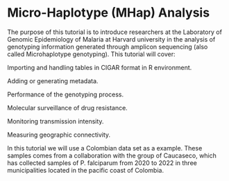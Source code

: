# Micro-Haplotype (MHap) Analysis
The purpose of this tutorial is to introduce researchers at the Laboratory of Genomic Epidemiology of Malaria at Harvard university in the analysis of genotyping information generated through amplicon sequencing (also called Microhaplotype genotyping). This tutorial will cover:

Importing and handling tables in CIGAR format in R environment.

Adding or generating metadata.

Performance of the genotyping process.

Molecular surveillance of drug resistance.

Monitoring transmission intensity.

Measuring geographic connectivity.

In this tutorial we will use a Colombian data set as a example. These samples comes from a collaboration with the group of Caucaseco, which has collected samples of P. falciparum from 2020 to 2022 in three municipalities located in the pacific coast of Colombia.
